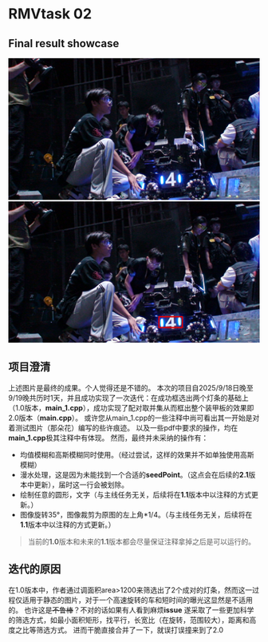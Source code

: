 # RMVtask 02
## Final result showcase
![Original Picture](./resources/test_image.jpg)
![Processed Picture](./resources/img_result.jpg)
## 项目澄清
上述图片是最终的成果。个人觉得还是不错的。
本次的项目自2025/9/18日晚至9/19晚共历时1天，并且成功实现了一次迭代：在成功框选出两个灯条的基础上（1.0版本，**main_1.cpp**），成功实现了配对取并集从而框出整个装甲板的效果即2.0版本（**main.cpp**）。
或许您从main_1.cpp的一些注释中尚可看出其一开始是对着测试图片（那朵花）编写的些许痕迹。
以及一些pdf中要求的操作，均在**main_1.cpp**极其注释中有体现。
然而，最终并未采纳的操作有：
- 均值模糊和高斯模糊同时使用。（经过尝试，这样的效果并不如单独使用高斯模糊）
- 漫水处理，这是因为未能找到一个合适的**seedPoint**。（这点会在后续的**2.1**版本中更新），届时这一行会被划除。
- 绘制任意的圆形，文字（与主线任务无关，后续将在**1.1**版本中以注释的方式更新。）
- 图像旋转35°，图像裁剪为原图的左上角*1/4。（与主线任务无关，后续将在**1.1**版本中以注释的方式更新。）
> 当前的**1.0**版本和未来的**1.1**版本都会尽量保证注释拿掉之后是可以运行的。
## 迭代的原因
在1.0版本中，作者通过调面积area>1200来筛选出了2个成对的灯条，然而这一过程仅适用于静态的图片，对于一个高速旋转的车和短时间的曝光这显然是不适用的。
也许这是~~不鲁棒~~？不对的话如果有人看到麻烦**issue**
遂采取了一些更加科学的筛选方式，如最小面积矩形，找平行，长宽比（在旋转，范围较大），距离和高度之比等筛选方式。
进而干脆直接合并了一下，就误打误撞来到了2.0


